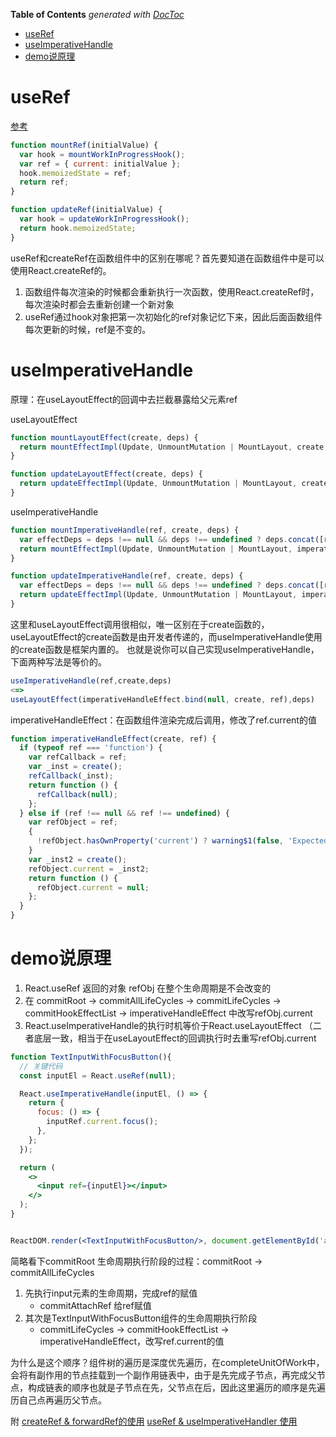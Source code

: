 <!-- START doctoc generated TOC please keep comment here to allow auto update -->
<!-- DON'T EDIT THIS SECTION, INSTEAD RE-RUN doctoc TO UPDATE -->
**Table of Contents**  *generated with [DocToc](https://github.com/thlorenz/doctoc)*

- [useRef](#useref)
- [useImperativeHandle](#useimperativehandle)
- [demo说原理](#demo%E8%AF%B4%E5%8E%9F%E7%90%86)

<!-- END doctoc generated TOC please keep comment here to allow auto update -->

 
# useRef
[参考](https://reactjs.org/docs/hooks-reference.html#useref)

```javascript
function mountRef(initialValue) {
  var hook = mountWorkInProgressHook();
  var ref = { current: initialValue }; 
  hook.memoizedState = ref;
  return ref;
}
```

```javascript
function updateRef(initialValue) {
  var hook = updateWorkInProgressHook();
  return hook.memoizedState;
}
```

useRef和createRef在函数组件中的区别在哪呢？首先要知道在函数组件中是可以使用React.createRef的。
1. 函数组件每次渲染的时候都会重新执行一次函数，使用React.createRef时，每次渲染时都会去重新创建一个新对象
2. useRef通过hook对象把第一次初始化的ref对象记忆下来，因此后面函数组件每次更新的时候，ref是不变的。

# useImperativeHandle
原理：在useLayoutEffect的回调中去拦截暴露给父元素ref

useLayoutEffect
```javascript
function mountLayoutEffect(create, deps) {
  return mountEffectImpl(Update, UnmountMutation | MountLayout, create, deps);
}

function updateLayoutEffect(create, deps) {
  return updateEffectImpl(Update, UnmountMutation | MountLayout, create, deps);
}
```


useImperativeHandle
```javascript
function mountImperativeHandle(ref, create, deps) {
  var effectDeps = deps !== null && deps !== undefined ? deps.concat([ref]) : null;
  return mountEffectImpl(Update, UnmountMutation | MountLayout, imperativeHandleEffect.bind(null, create, ref), effectDeps);
}

function updateImperativeHandle(ref, create, deps) { 
  var effectDeps = deps !== null && deps !== undefined ? deps.concat([ref]) : null;
  return updateEffectImpl(Update, UnmountMutation | MountLayout, imperativeHandleEffect.bind(null, create, ref), effectDeps);
}
```

这里和useLayoutEffect调用很相似，唯一区别在于create函数的，useLayoutEffect的create函数是由开发者传递的，而useImperativeHandle使用的create函数是框架内置的。
也就是说你可以自己实现useImperativeHandle，下面两种写法是等价的。
```javascript
useImperativeHandle(ref,create,deps)
<=> 
useLayoutEffect(imperativeHandleEffect.bind(null, create, ref),deps)
```

imperativeHandleEffect：在函数组件渲染完成后调用，修改了ref.current的值
```javascript
function imperativeHandleEffect(create, ref) {
  if (typeof ref === 'function') {
    var refCallback = ref;
    var _inst = create();
    refCallback(_inst);
    return function () {
      refCallback(null);
    };
  } else if (ref !== null && ref !== undefined) {
    var refObject = ref;
    {
      !refObject.hasOwnProperty('current') ? warning$1(false, 'Expected useImperativeHandle() first argument to either be a ' + 'ref callback or React.createRef() object. Instead received: %s.', 'an object with keys {' + Object.keys(refObject).join(', ') + '}') : void 0;
    }
    var _inst2 = create();
    refObject.current = _inst2;
    return function () {
      refObject.current = null;
    };
  }
}
```

# demo说原理
1. React.useRef 返回的对象 refObj 在整个生命周期是不会改变的 
2. 在 commitRoot -> commitAllLifeCycles -> commitLifeCycles -> commitHookEffectList -> imperativeHandleEffect 中改写refObj.current
3. React.useImperativeHandle的执行时机等价于React.useLayoutEffect （二者底层一致，相当于在useLayoutEffect的回调执行时去重写refObj.current

```jsx harmony
function TextInputWithFocusButton(){
  // 关键代码
  const inputEl = React.useRef(null);

  React.useImperativeHandle(inputEl, () => {
    return {
      focus: () => {
        inputRef.current.focus();
      },
    };
  });

  return (
    <>
      <input ref={inputEl}></input>
    </>
  );
}


ReactDOM.render(<TextInputWithFocusButton/>, document.getElementById('app'));
```

简略看下commitRoot 生命周期执行阶段的过程：commitRoot -> commitAllLifeCycles
1. 先执行input元素的生命周期，完成ref的赋值
    - commitAttachRef 给ref赋值
2. 其次是TextInputWithFocusButton组件的生命周期执行阶段
    - commitLifeCycles -> commitHookEffectList -> imperativeHandleEffect，改写ref.current的值
 
为什么是这个顺序？组件树的遍历是深度优先遍历，在completeUnitOfWork中，会将有副作用的节点挂载到一个副作用链表中，由于是先完成子节点，再完成父节点，构成链表的顺序也就是子节点在先，父节点在后，因此这里遍历的顺序是先遍历自己点再遍历父节点。

附
[createRef & forwardRef的使用](https://juejin.im/post/6844903791456681991)
[useRef & useImperativeHandler 使用](https://juejin.im/post/6844903955147980813)
 
 
 
 
 
